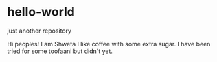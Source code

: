 # hello-world
just another repository


Hi peoples!
I am Shweta I like coffee with some extra sugar.
I have been tried for some toofaani but didn't yet.
